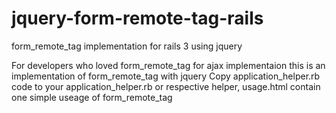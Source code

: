 jquery-form-remote-tag-rails
============================

form_remote_tag implementation for rails 3 using jquery

For developers who loved form_remote_tag for ajax implementaion this is an implementation of form_remote_tag with jquery
Copy application_helper.rb code to your application_helper.rb or respective helper, usage.html contain one simple useage 
of form_remote_tag

